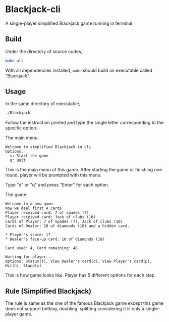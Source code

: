 # Blackjack-cli

A single-player simplified Blackjack game running in terminal.

## Build

Under the directory of source codes,

```bash
make all
```

With all dependencies installed, `make` should build an
executable called "Blackjack"

## Usage

In the same directory of executable,

```bash
./Blackjack
```

Follow the instruction printed and type the single letter
corresponding to the specific option.

The main menu:
```
Welcome to simplified Blackjack in cli.
Options:
  s: Start the game
  q: Quit
```

This is the main menu of this game. After starting the
game or finishing one round, player will be prompted with
this menu.

Type "s" or "q" and press "Enter" for each option.

The game:
```
Welcome to a new game.
Now we deal first 4 cards
Player received card: 7 of spades (7)
Player received card: Jack of clubs (10)
Cards of Player: 7 of spades (7), Jack of clubs (10)
Cards of Dealer: 10 of diamonds (10) and a hidden card.

* Player's score: 17
* Dealer's face-up card: 10 of diamonds (10)

Card used: 4, Card remaining: 48

Waiting for player...
Options: Status(t), View Dealer's card(d), View Player's card(p), Hit(h), Stand(s)
```

This is how game looks like. Player has 5 different options for each step.

## Rule (Simplified Blackjack)

The rule is same as the one of the famous Blackjack game except
this game does not support betting, doubling, splitting
considering it is only a single-player game.
